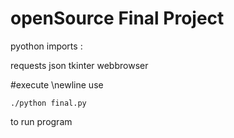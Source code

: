 # openSource Final Project

pyothon imports :

requests
json
tkinter
webbrowser

#execute
\newline
use
```
./python final.py
```
to run program


